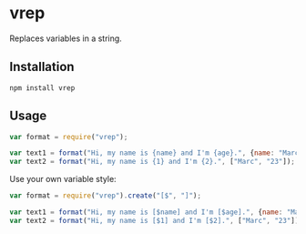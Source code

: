 # vrep

Replaces variables in a string.

## Installation

    npm install vrep

## Usage

```javascript
var format = require("vrep");

var text1 = format("Hi, my name is {name} and I'm {age}.", {name: "Marc", age: "23"});
var text2 = format("Hi, my name is {1} and I'm {2}.", ["Marc", "23"]);
```

Use your own variable style:

```javascript
var format = require("vrep").create("[$", "]");

var text1 = format("Hi, my name is [$name] and I'm [$age].", {name: "Marc", age: "23"});
var text2 = format("Hi, my name is [$1] and I'm [$2].", ["Marc", "23"]);
```
